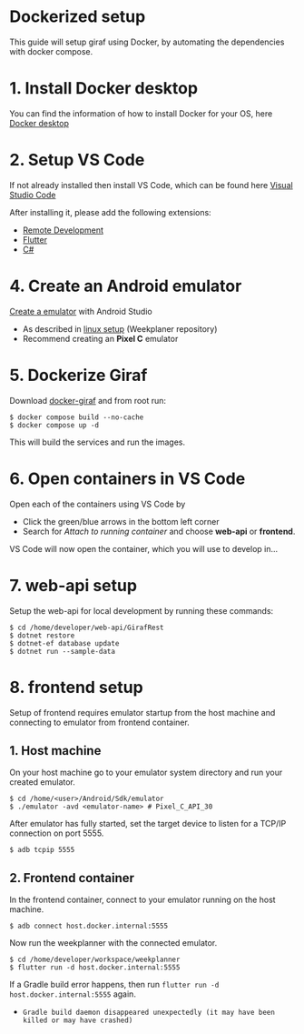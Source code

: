 # Dockerized setup
This guide will setup giraf using Docker, by automating the dependencies with docker compose.

# 1. Install Docker desktop
You can find the information of how to install Docker for your OS, here <a href="https://docs.docker.com/get-docker/">Docker desktop</a>

# 2. Setup VS Code
If not already installed then install VS Code, which can be found here <a href="https://code.visualstudio.com/download">Visual Studio Code</a>

After installing it, please add the following extensions:
- <a href="https://marketplace.visualstudio.com/items?itemName=ms-vscode-remote.vscode-remote-extensionpack">Remote Development</a>
- <a href="https://marketplace.visualstudio.com/items?itemName=Dart-Code.flutter">Flutter</a>
- <a href="https://marketplace.visualstudio.com/items?itemName=ms-dotnettools.csharp">C#</a>

# 4. Create an Android emulator
<a href="https://developer.android.com/studio/run/managing-avds">Create a emulator</a> with Android Studio
- As described in [linux setup](linux_setup.md) (Weekplaner repository)
- Recommend creating an **Pixel C** emulator

# 5. Dockerize Giraf
Download [docker-giraf](/docker-giraf/) and from root run:
```console
$ docker compose build --no-cache
$ docker compose up -d
```
This will build the services and run the images.

# 6. Open containers in VS Code
Open each of the containers using VS Code by

- Click the green/blue arrows in the bottom left corner
- Search for *Attach to running container* and choose **web-api** or **frontend**.
<!-- - Pick the container you wanna setup first -->

VS Code will now open the container, which you will use to develop in...

# 7. web-api setup
Setup the web-api for local development by running these commands:

```console
$ cd /home/developer/web-api/GirafRest
$ dotnet restore
$ dotnet-ef database update
$ dotnet run --sample-data
```

# 8. frontend setup
Setup of frontend requires emulator startup from the host machine and connecting to emulator from frontend container.

## 1. Host machine
On your host machine go to your emulator system directory and run your created emulator.
```console
$ cd /home/<user>/Android/Sdk/emulator
$ ./emulator -avd <emulator-name> # Pixel_C_API_30
```
After emulator has fully started, set the target device to listen for a TCP/IP connection on port 5555.
```console
$ adb tcpip 5555
```

## 2. Frontend container
In the frontend container, connect to your emulator running on the host machine.
```console
$ adb connect host.docker.internal:5555
```
Now run the weekplanner with the connected emulator. 
```console
$ cd /home/developer/workspace/weekplanner
$ flutter run -d host.docker.internal:5555
```

If a Gradle build error happens, then run `flutter run -d host.docker.internal:5555` again.

- `Gradle build daemon disappeared unexpectedly (it may have been killed or may have crashed)`